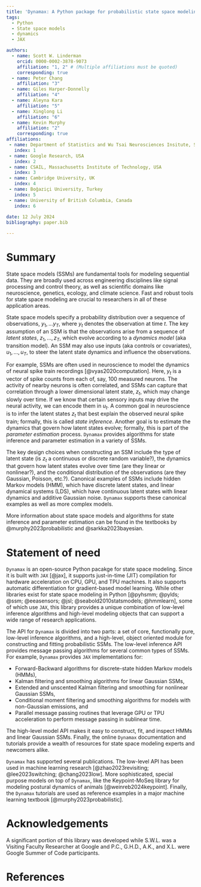```yaml
---
title: 'Dynamax: A Python package for probabilistic state space modeling with JAX'
tags:
  - Python
  - State space models
  - dynamics
  - JAX

authors:
  - name: Scott W. Linderman
    orcid: 0000-0002-3878-9073
    affiliation: "1, 2" # (Multiple affiliations must be quoted)
    corresponding: true
  - name: Peter Chang
    affiliation: "3"
  - name: Giles Harper-Donnelly
    affiliation: "4"
  - name: Aleyna Kara
    affiliation: "5"
  - name: Xinglong Li
    affiliation: "6"
  - name: Kevin Murphy
    affiliation: "2"
    corresponding: true
affiliations:
 - name: Department of Statistics and Wu Tsai Neurosciences Insitute, Stanford University, USA
   index: 1
 - name: Google Research, USA
   index: 2
 - name: CSAIL, Massachusetts Institute of Technology, USA
   index: 3
 - name: Cambridge University, UK
   index: 4
 - name: Boğaziçi University, Turkey
   index: 5
 - name: University of British Columbia, Canada
   index: 6
 
date: 12 July 2024
bibliography: paper.bib

---
```


# Summary

State space models (SSMs) are fundamental tools for modeling sequential data. They are broadly used across engineering disciplines like signal processing and control theory, as well as scientific domains like neuroscience, genetics, ecology, and climate science. Fast and robust tools for state space modeling are crucial to researchers in all of these application areas.

State space models specify a probability distribution over a sequence of observations, $y_1, \ldots y_T$, where $y_t$ denotes the observation at time $t$. The key assumption of an SSM is that the observations arise from a sequence of _latent states_, $z_1, \ldots, z_T$, which evolve according to a _dynamics model_ (aka transition model). An SSM may also use inputs (aka controls or covariates), $u_1,\ldots,u_T$, to steer the latent state dynamics and influence the observations. 

For example, SSMs are often used in neuroscience to model the dynamics of neural spike train recordings [@vyas2020computation]. Here, $y_t$ is a vector of spike counts from each of, say, 100 measured neurons. The activity of nearby neurons is often correlated, and SSMs can capture that correlation through a lower dimensional latent state, $z_t$, which may change slowly over time. If we know that certain sensory inputs may drive the neural activity, we can encode them in $u_t$. A common goal in neuroscience is to infer the latent states $z_t$ that best explain the observed neural spike train; formally, this is called _state inference_. Another goal is to estimate the dynamics that govern how latent states evolve; formally, this is part of the _parameter estimation_ process. `Dynamax` provides algorithms for state inference and parameter estimation in a variety of SSMs. 

The key design choices when constructing an SSM include the type of latent state (is $z_t$ a continuous or discrete random variable?), the dynamics that govern how latent states evolve over time (are they linear or nonlinear?), and the conditional distribution of the observations (are they Gaussian, Poisson, etc.?). Canonical examples of SSMs include hidden Markov models (HMM), which have discrete latent states, and linear dynamical systems (LDS), which have continuous latent states with linear dynamics and additive Gaussian noise. `Dynamax` supports these canonical examples as well as more complex models. 

More information about state space models and algorithms for state inference and parameter estimation can be found in the textbooks by @murphy2023probabilistic and @sarkka2023bayesian. 


# Statement of need

`Dynamax` is an open-source Python pacakge for state space modeling. Since it is built with `JAX` [@jax], it supports just-in-time (JIT) compilation for hardware acceleration on CPU, GPU, and TPU machines. It also supports automatic differentiation for gradient-based model learning. While other libraries exist for state space modeling in Python [@pyhsmm; @pylds; @ssm; @eeasensors; @jsl; @seabold2010statsmodels; @hmmlearn], some of which use `JAX`, this library provides a unique combination of low-level inference algorithms and high-level modeling objects that can support a wide range of research applications.

The API for `Dynamax` is divided into two parts: a set of core, functionally pure, low-level inference algorithms, and a high-level, object oriented module for constructing and fitting probabilistic SSMs. The low-level inference API provides message passing algorithms for several common types of SSMs. For example, `Dynamax` provides `JAX` implementations for:

- Forward-Backward algorithms for discrete-state hidden Markov models (HMMs), 
- Kalman filtering and smoothing algorithms for linear Gaussian SSMs, 
- Extended and unscented Kalman filtering and smoothing for nonlinear Gaussian SSMs, 
- Conditional moment filtering and smoothing algorithms for models with non-Gaussian emissions, and
- Parallel message passing routines that leverage GPU or TPU acceleration to perform message passing in sublinear time. 

The high-level model API makes it easy to construct, fit, and inspect HMMs and linear Gaussian SSMs. Finally, the online `Dynamax` documentation and tutorials provide a wealth of resources for state space modeling experts and newcomers alike.

`Dynamax` has supported several publications. The low-level API has been used in machine learning research [@zhao2023revisiting; @lee2023switching; @chang2023low]. More sophisticated, special purpose models on top of `Dynamax`, like the Keypoint-MoSeq library for modeling postural dynamics of animals [@weinreb2024keypoint]. Finally, the `Dynamax` tutorials are used as reference examples in a major machine learning textbook [@murphy2023probabilistic].  

# Acknowledgements

A significant portion of this library was developed while S.W.L. was a Visiting Faculty Researcher at Google and P.C., G.H.D., A.K., and X.L. were Google Summer of Code participants. 

# References
